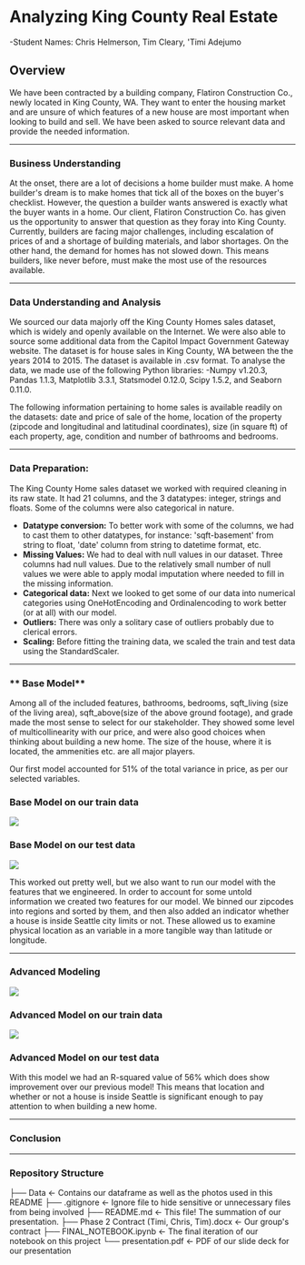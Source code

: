 # Analyzing King County Real Estate

-Student Names: Chris Helmerson, Tim Cleary, 'Timi Adejumo

## Overview

We have been contracted by a building company, Flatiron Construction Co., newly located in King County, WA. They want to enter the housing market and are unsure of which features of a new house are most important when looking to build and sell. We have been asked to source relevant data and provide the needed information.


---

### **Business Understanding**
At the onset, there are a lot of decisions a home builder must make. A home builder's dream is to make homes that tick all of the boxes on the buyer's checklist. However, the question a builder wants answered is exactly what the buyer wants in a home. Our client, Flatiron Construction Co. has given us the opportunity to answer that question as they foray into King County.  Currently, builders are facing major challenges, including escalation of prices of and a shortage of building materials, and labor shortages. On the other hand, the demand for homes has not slowed down. This means builders, like never before, must make the most use of the resources available.

---

### **Data Understanding and Analysis**
We sourced our data majorly off the King County Homes sales dataset, which is widely and openly available on the Internet. We were also able to source some additional data from the 
Capitol Impact Government Gateway website. The dataset is for house sales in King County, WA between the the years 2014 to 2015. The dataset is available in .csv
format. 
To analyse the data, we made use of the following Python libraries:
-Numpy v1.20.3, Pandas 1.1.3, Matplotlib 3.3.1, Statsmodel 0.12.0, Scipy 1.5.2, and Seaborn 0.11.0.

The following information pertaining to home sales is available readily on the datasets: 
date and price of sale of the home, location of the property (zipcode and longitudinal and latitudinal coordinates), size (in square ft) of each property, age, condition and number of bathrooms and bedrooms.



---

### **Data Preparation:**
The King County Home sales dataset we worked with required cleaning in its raw state. It had 21 columns, and the 3 datatypes: integer, strings and floats. 
Some of the columns were also categorical in nature. 
* **Datatype conversion:**
    To better work with some of the columns, we had to cast them to other datatypes, for instance: 'sqft-basement' from string to float, 'date' column from string to datetime format, etc.
* **Missing Values:**
    We had to deal with null values in our dataset. Three columns had null values. Due to the relatively small number of null values we were able to apply modal imputation where     needed to fill in the missing information. 
* **Categorical data:**
     Next we looked to get some of our data into numerical categories using OneHotEncoding and Ordinalencoding to work better (or at all) with our model. 
* **Outliers:**
     There was only a solitary case of outliers probably due to clerical errors. 
* **Scaling:**
     Before fitting the training data, we scaled the train and test data using the StandardScaler.

---

### ** Base Model**
Among all of the included features, bathrooms, bedrooms, sqft_living (size of the living area), sqft_above(size of the above ground footage), and grade made the most sense to select for our stakeholder. They showed some level of multicollinearity with our price, and were also good choices when thinking about building a new home. The size of the house, where it is located, the ammenities etc. are all major players.


Our first model accounted for 51% of the total variance in price, as per our selected variables.

### Base Model on our train data
![ ](Data/base_train.png)

### Base Model on our test data
![ ](Data/base_test.png)

This worked out pretty well, but we also want to run our model with the features that we engineered. In order to account for some untold information we created two features for our model. We binned our zipcodes into regions and sorted by them, and then also added an indicator whether a house is inside Seattle city limits or not. These allowed us to examine physical location as an variable in a more tangible way than latitude or longitude.


---

### **Advanced Modeling**

![ ](Data/adv_train.png)
### Advanced Model on our train data

![ ](Data/adv_test.png)
### Advanced Model on our test data

With this model we had an R-squared value of 56% which does show improvement over our previous model! This means that location and whether or not a house is inside Seattle is significant enough to pay attention to when building a new home. 

---

### **Conclusion**


---

### **Repository Structure**
├── Data                                       <- Contains our dataframe as well as the photos used in this README
├── .gitignore                                 <- Ignore file to hide sensitive or unnecessary files from being involved
├── README.md                                  <- This file! The summation of our presentation.
├── Phase 2 Contract (Timi, Chris, Tim).docx   <- Our group's contract
├── FINAL_NOTEBOOK.ipynb                       <- The final iteration of our notebook on this project
└── presentation.pdf                           <- PDF of our slide deck for our presentation
